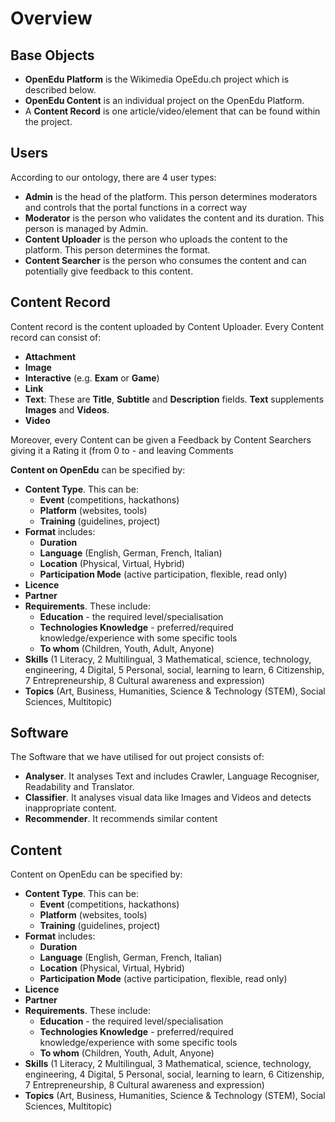 # Overview

## Base  Objects
- __OpenEdu Platform__ is the Wikimedia OpeEdu.ch project which is described below.
- __OpenEdu Content__ is an individual project on the OpenEdu Platform.
- A __Content Record__ is one article/video/element that can be found within the project.

## Users
According to our ontology, there are 4 user types:
- __Admin__ is the head of the platform. This person determines moderators and controls that the portal functions in a correct way
- __Moderator__ is the person who validates the content and its duration. This person is managed by Admin.
- __Content Uploader__ is the person who uploads the content to the platform. This person determines the format.
- __Content Searcher__ is the person who consumes the content and can potentially give feedback to this content.

## Content Record
Content record is the content uploaded by Content Uploader. Every Content record can consist of:
-  __Attachment__
-  __Image__
-  __Interactive__ (e.g. __Exam__ or __Game__)
-  __Link__
-  __Text__: These are __Title__, __Subtitle__ and __Description__ fields. __Text__ supplements __Images__ and __Videos__.
-  __Video__ 

Moreover, every Content can be given a Feedback by Content Searchers giving it a Rating it (from 0 to -  and leaving Comments

__Content on OpenEdu__ can be specified by:
-  __Content Type__. This can be:
    - __Event__ (competitions, hackathons)
    - __Platform__ (websites, tools)
    - __Training__ (guidelines, project)
-  __Format__ includes:
    - __Duration__
    - __Language__ (English, German, French, Italian)
    - __Location__ (Physical, Virtual, Hybrid)
    - __Participation Mode__ (active participation, flexible, read only)
-  __Licence__
-  __Partner__ 
-  __Requirements__. These include:
    - __Education__ - the required level/specialisation 
    - __Technologies Knowledge__ - preferred/required knowledge/experience with some specific tools 
    - __To whom__ (Children, Youth, Adult, Anyone)
-  __Skills__ (1 Literacy, 2 Multilingual, 3 Mathematical, science, technology, engineering, 4 Digital, 5 Personal, social, learning to learn, 6 Citizenship, 7 Entrepreneurship, 8 Cultural awareness and expression)
-  __Topics__ (Art, Business, Humanities, Science & Technology (STEM), Social Sciences, Multitopic)

## Software

The Software that we have utilised for out project consists of:
-  __Analyser__. It analyses Text and includes Crawler, Language Recogniser, Readability and Translator.
-  __Classifier__. It analyses visual data like Images and Videos and detects inappropriate content.
-  __Recommender__. It recommends similar content

## Content

Content on OpenEdu can be specified by:
-  __Content Type__. This can be:
    - __Event__ (competitions, hackathons)
    - __Platform__ (websites, tools)
    - __Training__ (guidelines, project)
-  __Format__ includes:
    - __Duration__
    - __Language__ (English, German, French, Italian)
    - __Location__ (Physical, Virtual, Hybrid)
    - __Participation Mode__ (active participation, flexible, read only)
-  __Licence__
-  __Partner__ 
-  __Requirements__. These include:
    - __Education__ - the required level/specialisation 
    - __Technologies Knowledge__ - preferred/required knowledge/experience with some specific tools 
    - __To whom__ (Children, Youth, Adult, Anyone)
-  __Skills__ (1 Literacy, 2 Multilingual, 3 Mathematical, science, technology, engineering, 4 Digital, 5 Personal, social, learning to learn, 6 Citizenship, 7 Entrepreneurship, 8 Cultural awareness and expression)
-  __Topics__ (Art, Business, Humanities, Science & Technology (STEM), Social Sciences, Multitopic)

